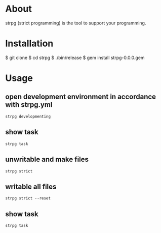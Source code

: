 # About
strpg (strict programming) is the tool to support your programming.

# Installation
$ git clone 
$ cd strpg
$ ./bin/release
$ gem install strpg-0.0.0.gem

# Usage

## open development environment in accordance with strpg.yml
`strpg developmenting`

## show task
`strpg task`

## unwritable and make files
`strpg strict`

## writable all files
`strpg strict --reset`

## show task
`strpg task`
